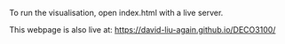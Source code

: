 To run the visualisation, open index.html with a live server.

This webpage is also live at: 
https://david-liu-again.github.io/DECO3100/
